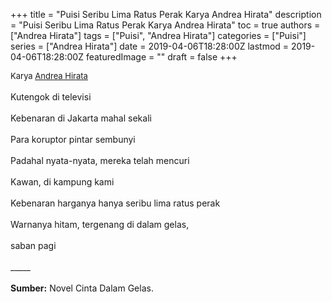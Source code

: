 +++
title = "Puisi Seribu Lima Ratus Perak Karya Andrea Hirata"
description = "Puisi Seribu Lima Ratus Perak Karya Andrea Hirata"
toc = true
authors = ["Andrea Hirata"]
tags = ["Puisi", "Andrea Hirata"]
categories = ["Puisi"]
series = ["Andrea Hirata"]
date = 2019-04-06T18:28:00Z
lastmod = 2019-04-06T18:28:00Z
featuredImage = ""
draft = false
+++

<div style="text-align: justify;">
<div style="font-size: small;">Karya <a href="/authors/andrea-hirata/" target="_blank">Andrea Hirata</a></div><br />
Kutengok di televisi<br /><br />Kebenaran di Jakarta mahal sekali<br /><br />Para koruptor pintar sembunyi<br /><br />Padahal nyata-nyata, mereka telah mencuri<br /><br />Kawan, di kampung kami<br /><br />Kebenaran harganya hanya seribu lima ratus perak<br /><br />Warnanya hitam, tergenang di dalam gelas,<br /><br />saban pagi<br /><br />
_____<br /><br />
<b>Sumber:</b> Novel Cinta Dalam Gelas.</div>
